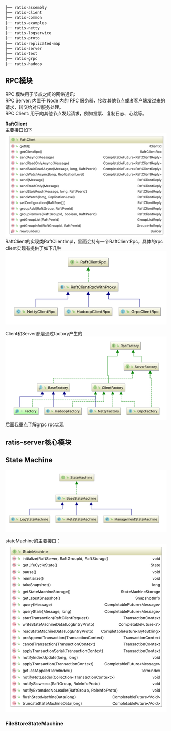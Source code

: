 ```
├── ratis-assembly
├── ratis-client
├── ratis-common
├── ratis-examples
├── ratis-netty
├── ratis-logservice
├── ratis-proto
├── ratis-replicated-map
├── ratis-server
├── ratis-test
├── ratis-grpc
├── ratis-hadoop
```


## RPC模块
RPC 模块用于节点之间的网络通讯:  
RPC Server: 内置于 Node 内的 RPC 服务器，接收其他节点或者客户端发过来的请求，转交给对应服务处理。  
RPC Client: 用于向其他节点发起请求，例如投票、复制日志、心跳等。  

**RaftClient**   
主要接口如下
![](_img/raftclient.png)
RaftClient的实现类RaftClientImpl，里面会持有一个RaftClientRpc，具体的rpc client实现有提供了如下几种
![](_img/raftClientRpc.png)

Client和Server都是通过factory产生的
![](_img/rpcFactory.png)
后面我重点了解grpc rpc实现

## ratis-server核心模块

## State Machine
![](_img/StateMachine.png)

stateMachine的主要接口：
![](_img/statemachine-inferface.png)

### FileStoreStateMachine
